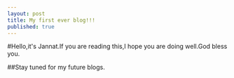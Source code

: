 ```yaml
---
layout: post
title: My first ever blog!!!
published: true
---
```

#Hello,it's Jannat.If you are reading this,I hope you are doing well.God bless you.

##Stay tuned for my future blogs.
